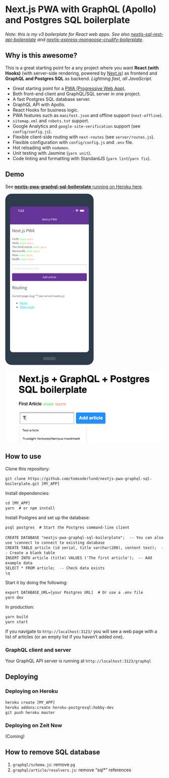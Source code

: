 # Next.js PWA with GraphQL (Apollo) and Postgres SQL boilerplate

_Note: this is my v3 boilerplate for React web apps. See also [nextjs-sql-rest-api-boilerplate](https://github.com/tomsoderlund/nextjs-sql-rest-api-boilerplate) and [nextjs-express-mongoose-crudify-boilerplate](https://github.com/tomsoderlund/nextjs-express-mongoose-crudify-boilerplate)._

## Why is this awesome?

This is a great starting point for a any project where you want **React (with Hooks)** (with server-side rendering, powered by [Next.js](https://github.com/zeit/next.js)) as frontend and **GraphQL and Postgres SQL** as backend.
_Lightning fast, all JavaScript._

* Great starting point for a [PWA (Progressive Web App)](https://en.wikipedia.org/wiki/Progressive_web_applications).
* Both front-end client and GraphQL/SQL server in one project.
* A fast Postgres SQL database server.
* GraphQL API with Apollo.
* React Hooks for business logic.
* PWA features such as `manifest.json` and offline support (`next-offline`).
* `sitemap.xml` and `robots.txt` support.
* Google Analytics and `google-site-verification` support (see `config/config.js`).
* Flexible client-side routing with `next-routes` (see `server/routes.js`).
* Flexible configuration with `config/config.js` and `.env` file.
* Hot reloading with `nodemon`.
* Unit testing with Jasmine (`yarn unit`).
* Code linting and formatting with StandardJS (`yarn lint`/`yarn fix`).

## Demo

See [**nextjs-pwa-graphql-sql-boilerplate** running on Heroku here](https://nextjs-pwa-graphql-sql.herokuapp.com/).

![nextjs-pwa-graphql-sql-boilerplate demo on phone](docs/demo-phone_half.png)

![nextjs-pwa-graphql-sql-boilerplate demo on Heroku](docs/demo.gif)

## How to use

Clone this repository:

    git clone https://github.com/tomsoderlund/nextjs-pwa-graphql-sql-boilerplate.git [MY_APP]

Install dependencies:

    cd [MY_APP]
    yarn  # or npm install

Install Postgres and set up the database:

    psql postgres  # Start the Postgres command-line client
    
    CREATE DATABASE "nextjs-pwa-graphql-sql-boilerplate";  -- You can also use \connect to connect to existing database
    CREATE TABLE article (id serial, title varchar(200), content text);  -- Create a blank table
    INSERT INTO article (title) VALUES ('The first article');  -- Add example data
    SELECT * FROM article;  -- Check data exists
    \q

Start it by doing the following:

    export DATABASE_URL=[your Postgres URL]  # Or use a .env file
    yarn dev

In production:

    yarn build
    yarn start

If you navigate to `http://localhost:3123/` you will see a web page with a list of articles (or an empty list if you haven’t added one).

### GraphQL client and server

Your GraphQL API server is running at `http://localhost:3123/graphql`


## Deploying

### Deploying on Heroku

    heroku create [MY_APP]
    heroku addons:create heroku-postgresql:hobby-dev
    git push heroku master

### Deploying on Zeit Now

(Coming)


## How to remove SQL database

1. `graphql/schema.js`: remove `pg`
2. `graphql/article/resolvers.js`: remove “sql*” references
